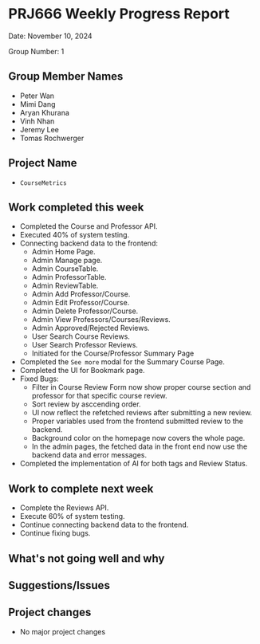 # PRJ666 Weekly Progress Report

Date: November 10, 2024

Group Number: 1

## Group Member Names

- Peter Wan
- Mimi Dang
- Aryan Khurana
- Vinh Nhan
- Jeremy Lee
- Tomas Rochwerger

## Project Name

- `CourseMetrics`

## Work completed this week

- Completed the Course and Professor API.
- Executed 40% of system testing.
- Connecting backend data to the frontend:
  - Admin Home Page.
  - Admin Manage page.
  - Admin CourseTable.
  - Admin ProfessorTable.
  - Admin ReviewTable.
  - Admin Add Professor/Course.
  - Admin Edit Professor/Course.
  - Admin Delete Professor/Course.
  - Admin View Professors/Courses/Reviews.
  - Admin Approved/Rejected Reviews.
  - User Search Course Reviews.
  - User Search Professor Reviews.
  - Initiated for the Course/Professor Summary Page
- Completed the `See more` modal for the Summary Course Page.
- Completed the UI for Bookmark page.
- Fixed Bugs:
  - Filter in Course Review Form now show proper course section and professor for that specific course review.
  - Sort review by asccending order.
  - UI now reflect the refetched reviews after submitting a new review.
  - Proper variables used from the frontend submitted review to the backend.
  - Background color on the homepage now covers the whole page.
  - In the admin pages, the fetched data in the front end now use the backend data and error messages.
- Completed the implementation of AI for both tags and Review Status.

## Work to complete next week

- Complete the Reviews API.
- Execute 60% of system testing.
- Continue connecting backend data to the frontend.
- Continue fixing bugs.

## What's not going well and why

## Suggestions/Issues

## Project changes

- No major project changes
